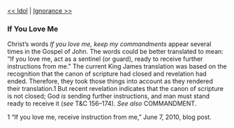 [<< Idol](Idol.md)  |  [Ignorance >>](Ignorance.md)

### If You Love Me
Christ’s words *If you love me, keep my commandments* appear several times in the Gospel of John. The words could be better translated to mean: “If you love me, act as a sentinel (or guard), ready to receive further instructions from me.” The current King James translation was based on the recognition that the canon of scripture had closed and revelation had ended. Therefore, they took those things into account as they rendered their translation.1 But recent revelation indicates that the canon of scripture is not closed; God *is* sending further instructions, and man must stand ready to receive it (*see* T&C 156–174). *See also* COMMANDMENT.



1 “If you love me, receive instruction from me,” June 7, 2010, blog post.